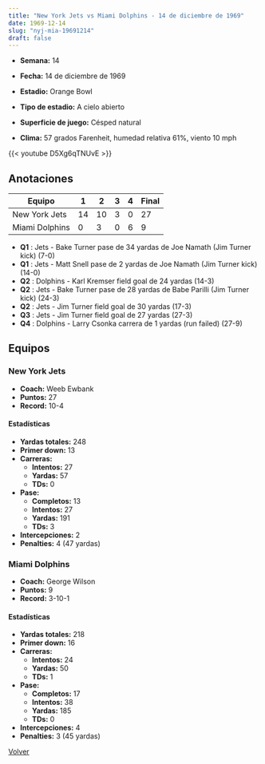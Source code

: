 ```yaml
---
title: "New York Jets vs Miami Dolphins - 14 de diciembre de 1969"
date: 1969-12-14
slug: "nyj-mia-19691214"
draft: false
---
```


* **Semana:** 14
* **Fecha:** 14 de diciembre de 1969

* **Estadio:** Orange Bowl
* **Tipo de estadio:** A cielo abierto
* **Superficie de juego:** Césped natural
* **Clima:** 57 grados Farenheit, humedad relativa 61%, viento 10 mph


{{< youtube D5Xg6qTNUvE >}}


## Anotaciones
| Equipo | 1 | 2 | 3 | 4 | Final |
|--------|---|---|---|---|-------|
| New York Jets  | 14 | 10 | 3 | 0  | 27 |
| Miami Dolphins  | 0 | 3 | 0 | 6  | 9 |
* **Q1** : Jets - Bake Turner pase de 34 yardas de Joe Namath (Jim Turner kick) (7-0)
* **Q1** : Jets - Matt Snell pase de 2 yardas de Joe Namath (Jim Turner kick) (14-0)
* **Q2** : Dolphins - Karl Kremser field goal de 24 yardas (14-3)
* **Q2** : Jets - Bake Turner pase de 28 yardas de Babe Parilli (Jim Turner kick) (24-3)
* **Q2** : Jets - Jim Turner field goal de 30 yardas (17-3)
* **Q3** : Jets - Jim Turner field goal de 27 yardas (27-3)
* **Q4** : Dolphins - Larry Csonka carrera de 1 yardas (run failed) (27-9)


## Equipos


### New York Jets
* **Coach:** Weeb Ewbank
* **Puntos:** 27
* **Record:** 10-4
#### Estadísticas
* **Yardas totales:** 248
* **Primer down:** 13
* **Carreras:**
  * **Intentos:** 27
  * **Yardas:** 57
  * **TDs:** 0
* **Pase:**
  * **Completos:** 13
  * **Intentos:** 27
  * **Yardas:** 191
  * **TDs:** 3
* **Intercepciones:** 2
* **Penalties:** 4 (47 yardas)

### Miami Dolphins
* **Coach:** George Wilson
* **Puntos:** 9
* **Record:** 3-10-1
#### Estadísticas
* **Yardas totales:** 218
* **Primer down:** 16
* **Carreras:**
  * **Intentos:** 24
  * **Yardas:** 50
  * **TDs:** 1
* **Pase:**
  * **Completos:** 17
  * **Intentos:** 38
  * **Yardas:** 185
  * **TDs:** 0
* **Intercepciones:** 4
* **Penalties:** 3 (45 yardas)


[Volver](/historia/1969)
